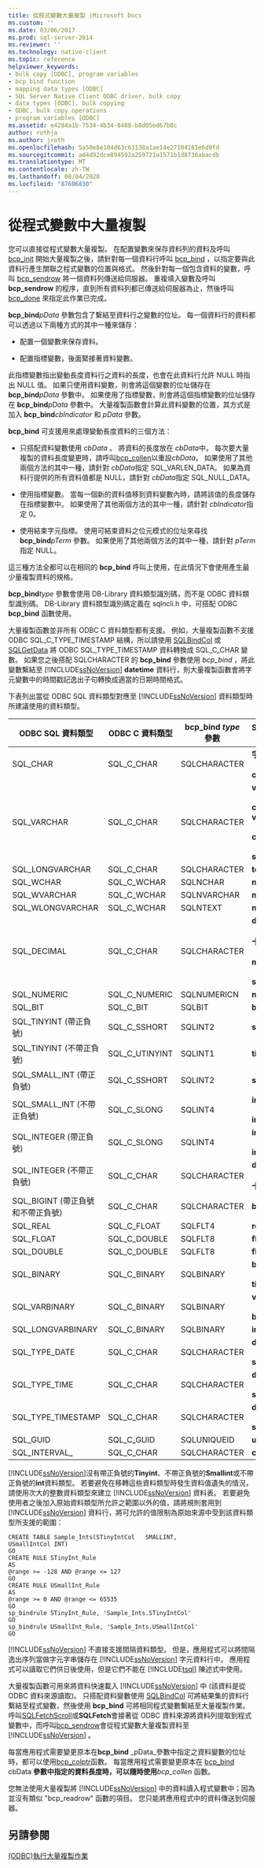 ```yaml
---
title: 從程式變數大量複製 |Microsoft Docs
ms.custom: ''
ms.date: 03/06/2017
ms.prod: sql-server-2014
ms.reviewer: ''
ms.technology: native-client
ms.topic: reference
helpviewer_keywords:
- bulk copy [ODBC], program variables
- bcp_bind function
- mapping data types [ODBC]
- SQL Server Native Client ODBC driver, bulk copy
- data types [ODBC], bulk copying
- ODBC, bulk copy operations
- program variables [ODBC]
ms.assetid: e4284a1b-7534-4b34-8488-b8d05ed67b8c
author: rothja
ms.author: jroth
ms.openlocfilehash: 5a50e8e104d63c63138a1ae14e27104181e6d9fd
ms.sourcegitcommit: ad4d92dce894592a259721a1571b1d8736abacdb
ms.translationtype: MT
ms.contentlocale: zh-TW
ms.lasthandoff: 08/04/2020
ms.locfileid: "87606830"
---
```

# <a name="bulk-copying-from-program-variables"></a>從程式變數中大量複製
  您可以直接從程式變數大量複製。 在配置變數來保存資料列的資料及呼叫 [bcp_init](../native-client-odbc-extensions-bulk-copy-functions/bcp-init.md) 開始大量複製之後，請針對每一個資料行呼叫 [bcp_bind](../native-client-odbc-extensions-bulk-copy-functions/bcp-bind.md) ，以指定要與此資料行產生關聯之程式變數的位置與格式。 然後針對每一個包含資料的變數，呼叫 [bcp_sendrow](../native-client-odbc-extensions-bulk-copy-functions/bcp-sendrow.md) 將一個資料列傳送給伺服器。 重複填入變數及呼叫 **bcp_sendrow** 的程序，直到所有資料列都已傳送給伺服器為止，然後呼叫 [bcp_done](../native-client-odbc-extensions-bulk-copy-functions/bcp-done.md) 來指定此作業已完成。  
  
 **bcp_bind**_pData_ 參數包含了繫結至資料行之變數的位址。 每一個資料行的資料都可以透過以下兩種方式的其中一種來儲存：  
  
-   配置一個變數來保存資料。  
  
-   配置指標變數，後面緊接著資料變數。  
  
 此指標變數指出變動長度資料行之資料的長度，也會在此資料行允許 NULL 時指出 NULL 值。 如果只使用資料變數，則會將這個變數的位址儲存在 **bcp_bind**_pData_ 參數中。 如果使用了指標變數，則會將這個指標變數的位址儲存在 **bcp_bind**_pData_ 參數中。 大量複製函數會計算此資料變數的位置，其方式是加入 **bcp_bind**_cbIndicator_ 和 *pData* 參數。  
  
 **bcp_bind** 可支援用來處理變動長度資料的三個方法：  
  
-   只搭配資料變數使用 *cbData* 。 將資料的長度放在 *cbData*中。 每次要大量複製的資料長度變更時，請呼叫[bcp_collen](../native-client-odbc-extensions-bulk-copy-functions/bcp-collen.md)以重設*cbData*。 如果使用了其他兩個方法的其中一種，請針對 *cbData*指定 SQL_VARLEN_DATA。 如果為資料行提供的所有資料值都是 NULL，請針對 *cbData*指定 SQL_NULL_DATA。  
  
-   使用指標變數。 當每一個新的資料值移到資料變數內時，請將該值的長度儲存在指標變數中。 如果使用了其他兩個方法的其中一種，請針對 *cbIndicator*指定 0。  
  
-   使用結束字元指標。 使用可結束資料之位元模式的位址來尋找 **bcp_bind**_pTerm_ 參數。 如果使用了其他兩個方法的其中一種，請針對 *pTerm*指定 NULL。  
  
 這三種方法全都可以在相同的 **bcp_bind** 呼叫上使用，在此情況下會使用產生最少量複製資料的規格。  
  
 **bcp_bind**_type_ 參數會使用 DB-Library 資料類型識別碼，而不是 ODBC 資料類型識別碼。 DB-Library 資料類型識別碼定義在 sqlncli.h 中，可搭配 ODBC **bcp_bind** 函數使用。  
  
 大量複製函數並非所有 ODBC C 資料類型都有支援。 例如，大量複製函數不支援 ODBC SQL_C_TYPE_TIMESTAMP 結構，所以請使用 [SQLBindCol](../native-client-odbc-api/sqlbindcol.md) 或 [SQLGetData](../native-client-odbc-api/sqlgetdata.md) 將 ODBC SQL_TYPE_TIMESTAMP 資料轉換成 SQL_C_CHAR 變數。 如果您之後搭配 SQLCHARACTER 的 **bcp_bind** 參數使用 *bcp_bind* ，將此變數繫結至 [!INCLUDE[ssNoVersion](../../includes/ssnoversion-md.md)] **datetime** 資料行，則大量複製函數會將字元變數中的時間戳記逸出子句轉換成適當的日期時間格式。  
  
 下表列出當從 ODBC SQL 資料類型對應至 [!INCLUDE[ssNoVersion](../../includes/ssnoversion-md.md)] 資料類型時所建議使用的資料類型。  
  
|ODBC SQL 資料類型|ODBC C 資料類型|bcp_bind *type* 參數|SQL Server 資料類型|  
|-----------------------|----------------------|--------------------------------|--------------------------|  
|SQL_CHAR|SQL_C_CHAR|SQLCHARACTER|**字母**<br /><br /> **char**|  
|SQL_VARCHAR|SQL_C_CHAR|SQLCHARACTER|**varchar**<br /><br /> **character varying**<br /><br /> **char varying**<br /><br /> **sysname**|  
|SQL_LONGVARCHAR|SQL_C_CHAR|SQLCHARACTER|**text**|  
|SQL_WCHAR|SQL_C_WCHAR|SQLNCHAR|**nchar**|  
|SQL_WVARCHAR|SQL_C_WCHAR|SQLNVARCHAR|**nvarchar**|  
|SQL_WLONGVARCHAR|SQL_C_WCHAR|SQLNTEXT|**ntext**|  
|SQL_DECIMAL|SQL_C_CHAR|SQLCHARACTER|**decimal**<br /><br /> **十進位**<br /><br /> **money**<br /><br /> **smallmoney**|  
|SQL_NUMERIC|SQL_C_NUMERIC|SQLNUMERICN|**numeric**|  
|SQL_BIT|SQL_C_BIT|SQLBIT|**bit**|  
|SQL_TINYINT (帶正負號)|SQL_C_SSHORT|SQLINT2|**smallint**|  
|SQL_TINYINT (不帶正負號)|SQL_C_UTINYINT|SQLINT1|**tinyint**|  
|SQL_SMALL_INT (帶正負號)|SQL_C_SSHORT|SQLINT2|**smallint**|  
|SQL_SMALL_INT (不帶正負號)|SQL_C_SLONG|SQLINT4|**int**<br /><br /> **integer**|  
|SQL_INTEGER (帶正負號)|SQL_C_SLONG|SQLINT4|**int**<br /><br /> **integer**|  
|SQL_INTEGER (不帶正負號)|SQL_C_CHAR|SQLCHARACTER|**decimal**<br /><br /> **十進位**|  
|SQL_BIGINT (帶正負號和不帶正負號)|SQL_C_CHAR|SQLCHARACTER|**bigint**|  
|SQL_REAL|SQL_C_FLOAT|SQLFLT4|**real**|  
|SQL_FLOAT|SQL_C_DOUBLE|SQLFLT8|**float**|  
|SQL_DOUBLE|SQL_C_DOUBLE|SQLFLT8|**float**|  
|SQL_BINARY|SQL_C_BINARY|SQLBINARY|**binary**<br /><br /> **timestamp**|  
|SQL_VARBINARY|SQL_C_BINARY|SQLBINARY|**varbinary**<br /><br /> **binary varying**|  
|SQL_LONGVARBINARY|SQL_C_BINARY|SQLBINARY|**image**|  
|SQL_TYPE_DATE|SQL_C_CHAR|SQLCHARACTER|**datetime**<br /><br /> **smalldatetime**|  
|SQL_TYPE_TIME|SQL_C_CHAR|SQLCHARACTER|**datetime**<br /><br /> **smalldatetime**|  
|SQL_TYPE_TIMESTAMP|SQL_C_CHAR|SQLCHARACTER|**datetime**<br /><br /> **smalldatetime**|  
|SQL_GUID|SQL_C_GUID|SQLUNIQUEID|**uniqueidentifier**|  
|SQL_INTERVAL_|SQL_C_CHAR|SQLCHARACTER|**char**|  
  
 [!INCLUDE[ssNoVersion](../../includes/ssnoversion-md.md)]沒有帶正負號的**Tinyint**、不帶正負號的**Smallint**或不帶正負號的**int**資料類型。 若要避免在移轉這些資料類型時發生資料值遺失的情況，請使用次大的整數資料類型來建立 [!INCLUDE[ssNoVersion](../../includes/ssnoversion-md.md)] 資料表。 若要避免使用者之後加入原始資料類型所允許之範圍以外的值，請將規則套用到 [!INCLUDE[ssNoVersion](../../includes/ssnoversion-md.md)] 資料行，將可允許的值限制為原始來源中受到該資料類型所支援的範圍：  
  
```  
CREATE TABLE Sample_Ints(STinyIntCol   SMALLINT,  
USmallIntCol INT)  
GO  
CREATE RULE STinyInt_Rule  
AS   
@range >= -128 AND @range <= 127  
GO  
CREATE RULE USmallInt_Rule  
AS   
@range >= 0 AND @range <= 65535  
GO  
sp_bindrule STinyInt_Rule, 'Sample_Ints.STinyIntCol'  
GO  
sp_bindrule USmallInt_Rule, 'Sample_Ints.USmallIntCol'  
GO  
```  
  
 [!INCLUDE[ssNoVersion](../../includes/ssnoversion-md.md)] 不直接支援間隔資料類型。 但是，應用程式可以將間隔逸出序列當做字元字串儲存在 [!INCLUDE[ssNoVersion](../../includes/ssnoversion-md.md)] 字元資料行中。 應用程式可以讀取它們供日後使用，但是它們不能在 [!INCLUDE[tsql](../../includes/tsql-md.md)] 陳述式中使用。  
  
 大量複製函數可用來將資料快速載入 [!INCLUDE[ssNoVersion](../../includes/ssnoversion-md.md)] 中 (該資料是從 ODBC 資料來源讀取)。 只搭配資料變數使用 [SQLBindCol](../native-client-odbc-api/sqlbindcol.md) 可將結果集的資料行繫結至程式變數，然後使用 **bcp_bind** 可將相同程式變數繫結至大量複製作業。 呼叫[SQLFetchScroll](../native-client-odbc-api/sqlfetchscroll.md)或**SQLFetch**會接著從 ODBC 資料來源將資料列提取到程式變數中，而呼叫[bcp_sendrow](../native-client-odbc-extensions-bulk-copy-functions/bcp-sendrow.md)會從程式變數大量複製資料至 [!INCLUDE[ssNoVersion](../../includes/ssnoversion-md.md)] 。  
  
 每當應用程式需要變更原本在**bcp_bind** _pData_參數中指定之資料變數的位址時，都可以使用[bcp_colptr](../native-client-odbc-extensions-bulk-copy-functions/bcp-colptr.md)函數。 每當應用程式需要變更原本在 [bcp_bind](../native-client-odbc-extensions-bulk-copy-functions/bcp-collen.md) cbData **參數中指定的資料長度時，可以隨時使用**_bcp_collen_ 函數。  
  
 您無法使用大量複製將 [!INCLUDE[ssNoVersion](../../includes/ssnoversion-md.md)] 中的資料讀入程式變數中；因為並沒有類似 "bcp_readrow" 函數的項目。 您只能將應用程式中的資料傳送到伺服器。  
  
## <a name="see-also"></a>另請參閱  
 [&#40;ODBC&#41;執行大量複製作業](performing-bulk-copy-operations-odbc.md)  
  
  
